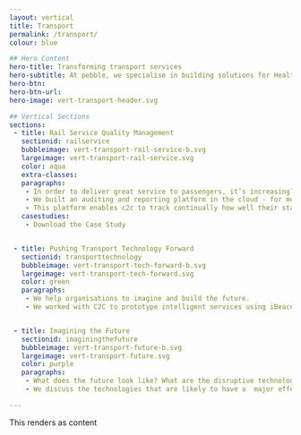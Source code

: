 ```yaml
---
layout: vertical
title: Transport
permalink: /transport/
colour: blue

## Hero Content
hero-title: Transforming transport services
hero-subtitle: At pebble, we specialise in building solutions for Health. We believe there’s an exciting transformation ahead driven by three main themes.
hero-btn:
hero-btn-url:
hero-image: vert-transport-header.svg

## Vertical Sections
sections:
 - title: Rail Service Quality Management
   sectionid: railservice
   bubbleimage: vert-transport-rail-service-b.svg
   largeimage: vert-transport-rail-service.svg
   color: aqua
   extra-classes:
   paragraphs:
    - In order to deliver great service to passengers, it’s increasingly important for rail operators to intelligently monitor and report on station and service quality.
    - We built an auditing and reporting platform in the cloud - for mobile devices - using web-location APIs and cutting edge web technologies.
    - This platform enables c2c to track continually how well their stations and trains are delivering on their commitment to provide a great service to their customers.
   casestudies:
    - Download the Case Study


 - title: Pushing Transport Technology Forward
   sectionid: transporttechnology
   bubbleimage: vert-transport-tech-forward-b.svg
   largeimage: vert-transport-tech-forward.svg
   color: green
   paragraphs:
    - We help organisations to imagine and build the future.
    - We worked with C2C to prototype intelligent services using iBeacon & mobile technology to enhance the travel experience and provide new services for passengers.


 - title: Imagining the Future
   sectionid: imaginingthefuture
   bubbleimage: vert-transport-future-b.svg
   largeimage: vert-transport-future.svg
   color: purple
   paragraphs:
    - What does the future look like? What are the disruptive technologies that will influence the future of travel?
    - We discuss the technologies that are likely to have a  major effect on travel in the near future.

---
```


This renders as content

